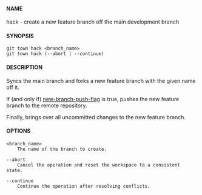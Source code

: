 #### NAME

hack - create a new feature branch off the main development branch

#### SYNOPSIS

```
git town hack <branch_name>
git town hack (--abort | --continue)
```

#### DESCRIPTION

Syncs the main branch and forks a new feature branch with the given name off it.

If (and only if) [new-branch-push-flag](./new-branch-push-flag.md) is true, pushes the new feature branch to the remote repository.

Finally, brings over all uncommitted changes to the new feature branch.

#### OPTIONS

```
<branch_name>
    The name of the branch to create.

--abort
    Cancel the operation and reset the workspace to a consistent state.

--continue
    Continue the operation after resolving conflicts.
```
